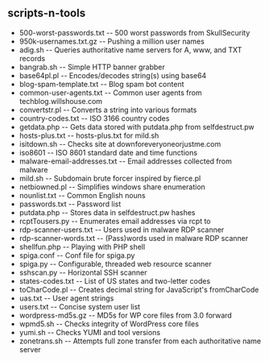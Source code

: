 scripts-n-tools
---------------

- 500-worst-passwords.txt -- 500 worst passwords from SkullSecurity
- 950k-usernames.txt.gz -- Pushing a million user names
- adig.sh -- Queries authoritative name servers for A, www, and TXT records
- bangrab.sh -- Simple HTTP banner grabber
- base64pl.pl -- Encodes/decodes string(s) using base64
- blog-spam-template.txt -- Blog spam bot content
- common-user-agents.txt -- Common user agents from techblog.willshouse.com
- convertstr.pl -- Converts a string into various formats
- country-codes.txt -- ISO 3166 country codes
- getdata.php -- Gets data stored with putdata.php from selfdestruct.pw
- hosts-plus.txt -- hosts-plus.txt for mild.sh
- isitdown.sh -- Checks site at downforeveryoneorjustme.com
- iso8601 -- ISO 8601 standard date and time functions
- malware-email-addresses.txt -- Email addresses collected from malware
- mild.sh -- Subdomain brute forcer inspired by fierce.pl
- netbiowned.pl -- Simplifies windows share enumeration
- nounlist.txt -- Common English nouns
- passwords.txt -- Password list
- putdata.php -- Stores data in selfdestruct.pw hashes
- rcptTousers.py -- Enumerates email addresses via rcpt to
- rdp-scanner-users.txt -- Users used in malware RDP scanner
- rdp-scanner-words.txt -- (Pass)words used in malware RDP scanner
- shellfun.php -- Playing with PHP shell
- spiga.conf -- Conf file for spiga.py
- spiga.py -- Configurable, threaded web resource scanner
- sshscan.py -- Horizontal SSH scanner
- states-codes.txt -- List of US states and two-letter codes
- toCharCode.pl -- Creates decimal string for JavaScript's fromCharCode
- uas.txt -- User agent strings
- users.txt -- Concise system user list
- wordpress-md5s.gz -- MD5s for WP core files from 3.0 forward
- wpmd5.sh -- Checks integrity of WordPress core files
- yumi.sh -- Checks YUMI and tool versions
- zonetrans.sh -- Attempts full zone transfer from each authoritative name server
